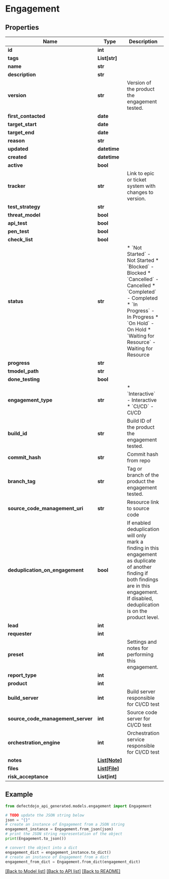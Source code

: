 # Engagement


## Properties

Name | Type | Description | Notes
------------ | ------------- | ------------- | -------------
**id** | **int** |  | [readonly] 
**tags** | **List[str]** |  | [optional] 
**name** | **str** |  | [optional] 
**description** | **str** |  | [optional] 
**version** | **str** | Version of the product the engagement tested. | [optional] 
**first_contacted** | **date** |  | [optional] 
**target_start** | **date** |  | 
**target_end** | **date** |  | 
**reason** | **str** |  | [optional] 
**updated** | **datetime** |  | [readonly] 
**created** | **datetime** |  | [readonly] 
**active** | **bool** |  | [readonly] 
**tracker** | **str** | Link to epic or ticket system with changes to version. | [optional] 
**test_strategy** | **str** |  | [optional] 
**threat_model** | **bool** |  | [optional] 
**api_test** | **bool** |  | [optional] 
**pen_test** | **bool** |  | [optional] 
**check_list** | **bool** |  | [optional] 
**status** | **str** | * &#x60;Not Started&#x60; - Not Started * &#x60;Blocked&#x60; - Blocked * &#x60;Cancelled&#x60; - Cancelled * &#x60;Completed&#x60; - Completed * &#x60;In Progress&#x60; - In Progress * &#x60;On Hold&#x60; - On Hold * &#x60;Waiting for Resource&#x60; - Waiting for Resource | [optional] 
**progress** | **str** |  | [readonly] 
**tmodel_path** | **str** |  | [readonly] 
**done_testing** | **bool** |  | [readonly] 
**engagement_type** | **str** | * &#x60;Interactive&#x60; - Interactive * &#x60;CI/CD&#x60; - CI/CD | [optional] 
**build_id** | **str** | Build ID of the product the engagement tested. | [optional] 
**commit_hash** | **str** | Commit hash from repo | [optional] 
**branch_tag** | **str** | Tag or branch of the product the engagement tested. | [optional] 
**source_code_management_uri** | **str** | Resource link to source code | [optional] 
**deduplication_on_engagement** | **bool** | If enabled deduplication will only mark a finding in this engagement as duplicate of another finding if both findings are in this engagement. If disabled, deduplication is on the product level. | [optional] 
**lead** | **int** |  | [optional] 
**requester** | **int** |  | [optional] 
**preset** | **int** | Settings and notes for performing this engagement. | [optional] 
**report_type** | **int** |  | [optional] 
**product** | **int** |  | 
**build_server** | **int** | Build server responsible for CI/CD test | [optional] 
**source_code_management_server** | **int** | Source code server for CI/CD test | [optional] 
**orchestration_engine** | **int** | Orchestration service responsible for CI/CD test | [optional] 
**notes** | [**List[Note]**](Note.md) |  | [readonly] 
**files** | [**List[File]**](File.md) |  | [readonly] 
**risk_acceptance** | **List[int]** |  | [readonly] 

## Example

```python
from defectdojo_api_generated.models.engagement import Engagement

# TODO update the JSON string below
json = "{}"
# create an instance of Engagement from a JSON string
engagement_instance = Engagement.from_json(json)
# print the JSON string representation of the object
print(Engagement.to_json())

# convert the object into a dict
engagement_dict = engagement_instance.to_dict()
# create an instance of Engagement from a dict
engagement_from_dict = Engagement.from_dict(engagement_dict)
```
[[Back to Model list]](../README.md#documentation-for-models) [[Back to API list]](../README.md#documentation-for-api-endpoints) [[Back to README]](../README.md)


